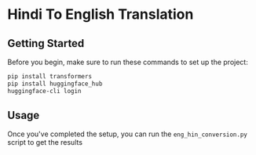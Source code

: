 # Hindi To English Translation

## Getting Started

Before you begin, make sure to run these commands to set up the project:

```bash
pip install transformers
pip install huggingface_hub
huggingface-cli login
```

## Usage

Once you've completed the setup, you can run the `eng_hin_conversion.py` script to get the results
